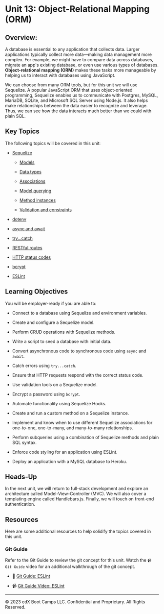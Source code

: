# Unit 13: Object-Relational Mapping (ORM)

## Overview:

A database is essential to any application that collects data. Larger applications typically collect more data&mdash;making data management more complex. For example, we might have to compare data across databases, migrate an app's existing database, or even use various types of databases. **Object-relational mapping (ORM)** makes these tasks more manageable by helping us to interact with databases using JavaScript.

We can choose from many ORM tools, but for this unit we will use Sequelize. A popular JavaScript ORM that uses object-oriented programming, Sequelize enables us to communicate with Postgres, MySQL, MariaDB, SQLite, and Microsoft SQL Server using Node.js. It also helps make relationships between the data easier to recognize and leverage. Thus, we can see how the data interacts much better than we could with plain SQL.

## Key Topics

The following topics will be covered in this unit:

* [Sequelize](https://sequelize.org/master/)

  * [Models](https://sequelize.org/master/manual/model-basics.html)

  * [Data types](https://sequelize.org/master/manual/model-basics.html#data-types)
  
  * [Associations](https://sequelize.org/master/manual/assocs.html)

  * [Model querying](https://sequelize.org/master/manual/model-querying-basics.html)

  * [Method instances](https://sequelize.org/master/manual/model-basics.html#taking-advantage-of-models-being-classes)

  * [Validation and constraints](https://sequelize.org/master/manual/validations-and-constraints.html)

* [dotenv](https://www.npmjs.com/package/dotenv)

* [async and await](https://developer.mozilla.org/en-US/docs/Web/JavaScript/Reference/Statements/async_function)

* [try...catch](https://developer.mozilla.org/en-US/docs/Web/JavaScript/Reference/Statements/try...catch)

* [RESTful routes](https://en.wikipedia.org/wiki/Representational_state_transfer#Applied_to_web_services)

* [HTTP status codes](https://developer.mozilla.org/en-US/docs/Web/HTTP/Status)

* [bcrypt](https://www.npmjs.com/package/bcrypt)

* [ESLint](https://eslint.org/docs/user-guide/configuring)

## Learning Objectives

You will be employer-ready if you are able to:

* Connect to a database using Sequelize and environment variables.

* Create and configure a Sequelize model.

* Perform CRUD operations with Sequelize methods.

* Write a script to seed a database with initial data.

* Convert asynchronous code to synchronous code using `async` and `await`.

* Catch errors using `try...catch`.

* Ensure that HTTP requests respond with the correct status code.

* Use validation tools on a Sequelize model.

* Encrypt a password using `bcrypt`.

* Automate functionality using Sequelize Hooks.

* Create and run a custom method on a Sequelize instance.

* Implement and know when to use different Sequelize associations for one-to-one, one-to-many, and many-to-many relationships.

* Perform subqueries using a combination of Sequelize methods and plain SQL syntax.

* Enforce code styling for an application using ESLint.

* Deploy an application with a MySQL database to Heroku.



## Heads-Up

In the next unit, we will return to full-stack development and explore an architecture called Model-View-Controller (MVC). We will also cover a templating engine called Handlebars.js. Finally, we will touch on front-end authentication.

## Resources

Here are some additional resources to help solidify the topics covered in this unit.

### Git Guide

Refer to the Git Guide to review the git concept for this unit. Watch the `📹 Git Guide` video for an additional walkthrough of the git concept.

  * 📖 [Git Guide: ESLint](./01-Activities/27-Evr_Eslint)

  * 📹 [Git Guide Video: ESLint](https://2u-20.wistia.com/medias/8enml3wuio)


---
© 2023 edX Boot Camps LLC. Confidential and Proprietary. All Rights Reserved.
